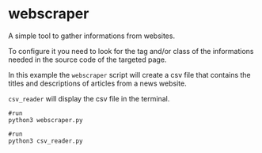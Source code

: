 # webscraper

A simple tool to gather informations from websites.

To configure it you need to look for the tag and/or class of the informations needed in the source code of the targeted page.

In this example the ```webscraper``` script will create a csv file that contains the titles and descriptions of articles from a news website.

```csv_reader``` will display the csv file in the terminal.

```shell
#run
python3 webscraper.py

#run
python3 csv_reader.py
```
